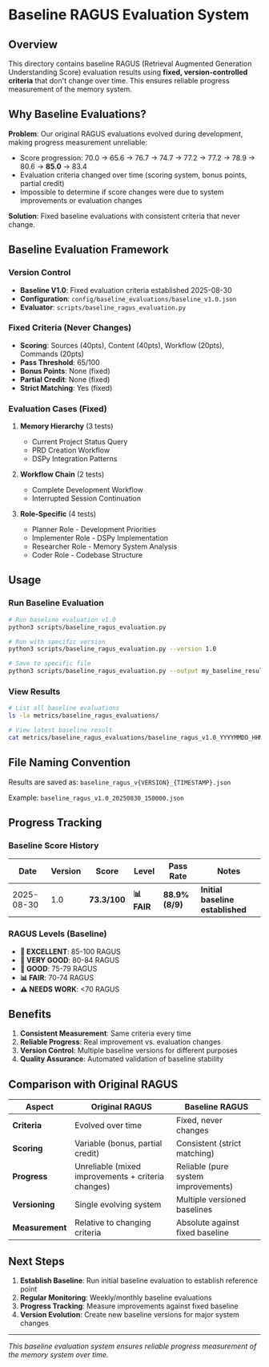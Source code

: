 # Baseline RAGUS Evaluation System

## Overview

This directory contains baseline RAGUS (Retrieval Augmented Generation Understanding Score) evaluation results using **fixed, version-controlled criteria** that don't change over time. This ensures reliable progress measurement of the memory system.

## Why Baseline Evaluations?

**Problem**: Our original RAGUS evaluations evolved during development, making progress measurement unreliable:
- Score progression: 70.0 → 65.6 → 76.7 → 74.7 → 77.2 → 77.2 → 78.9 → 80.6 → **85.0** → 83.4
- Evaluation criteria changed over time (scoring system, bonus points, partial credit)
- Impossible to determine if score changes were due to system improvements or evaluation changes

**Solution**: Fixed baseline evaluations with consistent criteria that never change.

## Baseline Evaluation Framework

### Version Control
- **Baseline V1.0**: Fixed evaluation criteria established 2025-08-30
- **Configuration**: `config/baseline_evaluations/baseline_v1.0.json`
- **Evaluator**: `scripts/baseline_ragus_evaluation.py`

### Fixed Criteria (Never Changes)
- **Scoring**: Sources (40pts), Content (40pts), Workflow (20pts), Commands (20pts)
- **Pass Threshold**: 65/100
- **Bonus Points**: None (fixed)
- **Partial Credit**: None (fixed)
- **Strict Matching**: Yes (fixed)

### Evaluation Cases (Fixed)
1. **Memory Hierarchy** (3 tests)
   - Current Project Status Query
   - PRD Creation Workflow
   - DSPy Integration Patterns

2. **Workflow Chain** (2 tests)
   - Complete Development Workflow
   - Interrupted Session Continuation

3. **Role-Specific** (4 tests)
   - Planner Role - Development Priorities
   - Implementer Role - DSPy Implementation
   - Researcher Role - Memory System Analysis
   - Coder Role - Codebase Structure

## Usage

### Run Baseline Evaluation
```bash
# Run baseline evaluation v1.0
python3 scripts/baseline_ragus_evaluation.py

# Run with specific version
python3 scripts/baseline_ragus_evaluation.py --version 1.0

# Save to specific file
python3 scripts/baseline_ragus_evaluation.py --output my_baseline_results.json
```

### View Results
```bash
# List all baseline evaluations
ls -la metrics/baseline_ragus_evaluations/

# View latest baseline result
cat metrics/baseline_ragus_evaluations/baseline_ragus_v1.0_YYYYMMDD_HHMMSS.json | jq '.average_score'
```

## File Naming Convention

Results are saved as: `baseline_ragus_v{VERSION}_{TIMESTAMP}.json`

Example: `baseline_ragus_v1.0_20250830_150000.json`

## Progress Tracking

### Baseline Score History
| Date | Version | Score | Level | Pass Rate | Notes |
|------|---------|-------|-------|-----------|-------|
| 2025-08-30 | 1.0 | **73.3/100** | **📊 FAIR** | **88.9% (8/9)** | **Initial baseline established** |

### RAGUS Levels (Baseline)
- **🥇 EXCELLENT**: 85-100 RAGUS
- **🥈 VERY GOOD**: 80-84 RAGUS
- **🥉 GOOD**: 75-79 RAGUS
- **📊 FAIR**: 70-74 RAGUS
- **⚠️ NEEDS WORK**: <70 RAGUS

## Benefits

1. **Consistent Measurement**: Same criteria every time
2. **Reliable Progress**: Real improvement vs. evaluation changes
3. **Version Control**: Multiple baseline versions for different purposes
4. **Quality Assurance**: Automated validation of baseline stability

## Comparison with Original RAGUS

| Aspect | Original RAGUS | Baseline RAGUS |
|--------|----------------|----------------|
| **Criteria** | Evolved over time | Fixed, never changes |
| **Scoring** | Variable (bonus, partial credit) | Consistent (strict matching) |
| **Progress** | Unreliable (mixed improvements + criteria changes) | Reliable (pure system improvements) |
| **Versioning** | Single evolving system | Multiple versioned baselines |
| **Measurement** | Relative to changing criteria | Absolute against fixed baseline |

## Next Steps

1. **Establish Baseline**: Run initial baseline evaluation to establish reference point
2. **Regular Monitoring**: Weekly/monthly baseline evaluations
3. **Progress Tracking**: Measure improvements against fixed baseline
4. **Version Evolution**: Create new baseline versions for major system changes

---

*This baseline evaluation system ensures reliable progress measurement of the memory system over time.*
